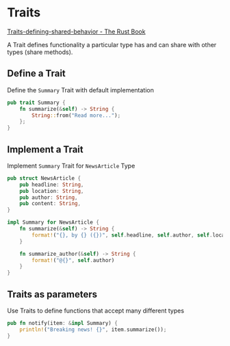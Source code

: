 # Traits

[Traits-defining-shared-behavior - The Rust Book](https://doc.rust-lang.org/book/ch10-02-traits.html)<br>

A Trait defines functionality a particular type has and can share with other types (share methods).

## Define a Trait

Define the `Summary` Trait with default implementation

```rs
pub trait Summary {
    fn summarize(&self) -> String {
        String::from("Read more...");
    };
}
```

## Implement a Trait

Implement `Summary` Trait for `NewsArticle` Type

```rs
pub struct NewsArticle {
    pub headline: String,
    pub location: String,
    pub author: String,
    pub content: String,
}

impl Summary for NewsArticle {
    fn summarize(&self) -> String {
        format!("{}, by {} ({})", self.headline, self.author, self.location)
    }

    fn summarize_author(&self) -> String {
        format!("@{}", self.author)
    }
}
```

## Traits as parameters

Use Traits to define functions that accept many different types

```rs
pub fn notify(item: &impl Summary) {
    println!("Breaking news! {}", item.summarize());
}
```
